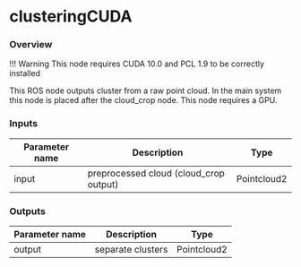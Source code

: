 # clusteringCUDA

### Overview

!!! Warning
    This node requires CUDA 10.0 and PCL 1.9 to be correctly installed 

This ROS node outputs cluster from a raw point cloud. In the main system this node is placed after the cloud_crop node. 
This node requires a GPU.


### Inputs

|  Parameter name |  Description  |  Type  |
|-----------------|---------------|--------|
|  input  	|  preprocessed cloud (cloud_crop output)	| Pointcloud2 |


### Outputs

|  Parameter name |  Description  |  Type  |
|-----------------|---------------|--------|
|  output  	| separate clusters	| Pointcloud2 |
